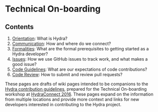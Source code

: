 # Technical On-boarding

## Contents

1. [Orientation](orientation.md): What is Hydra?
1. [Communication](communication.md): How and where do we connect?
1. [Formalities](formalities.md): What are the formal prerequisites to getting started as a Hydra developer?
1. [Issues](issues.md): How we use GitHub issues to track work, and what makes a good issue?
1. [Code Guidelines](code.md): What are our expectations of code contributions?
1. [Code Review](review.md): How to submit and review pull requests?

These pages are drafts of wiki pages intended to be companions to the [Hydra contribution guidelines](https://github.com/projecthydra/hydra/blob/master/CONTRIBUTING.md), prepared for the Technical On-boarding workshop at [HydraConnect 2016](https://wiki.duraspace.org/display/hydra/Hydra+Connect+2016).
These pages expand on the information from multiple locations and provide more context and links for new developers
interested in contributing to the Hydra project.
